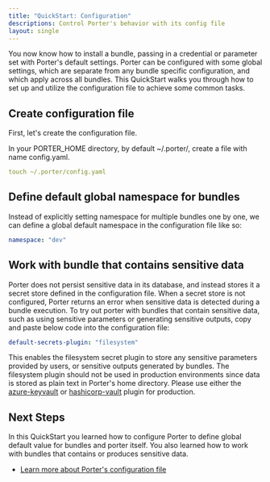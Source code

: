 ```yaml
---
title: "QuickStart: Configuration"
descriptions: Control Porter's behavior with its config file
layout: single
---
```


You now know how to install a bundle, passing in a credential or parameter set
with Porter's default settings.
Porter can be configured with some global settings, which are separate from any
bundle specific configuration, and which apply across all bundles.
This QuickStart walks you through how to set up and utilize the configuration
file to achieve some common tasks.

## Create configuration file

First, let's create the configuration file. 

In your PORTER_HOME directory, by default ~/.porter/, create a file with name
config.yaml.
```yaml
touch ~/.porter/config.yaml
```

## Define default global namespace for bundles

Instead of explicitly setting namespace for multiple bundles one by one, we can define a global default namespace
in the configuration file like so:
```yaml
namespace: "dev"
```

## Work with bundle that contains sensitive data

Porter does not persist sensitive data in its database, and instead stores it a
secret store defined in the configuration file. When a secret store is not
configured, Porter returns an error when sensitive data is detected during a bundle execution. To
try out porter with bundles that contain sensitive data, such as using sensitive parameters
or generating sensitive outputs, copy and paste below code into the
configuration file:
```yaml
default-secrets-plugin: "filesystem"
```

This enables the filesystem secret plugin to store any sensitive parameters
provided by users, or sensitive outputs generated by bundles.
The filesystem plugin should not be used in production environments since data
is stored as plain text in Porter's home directory. Please use either the [azure-keyvault](/plugins/azure#secrets)
or [hashicorp-vault](/plugins/hashicorp/#plugin-configuration) plugin for production.

## Next Steps

In this QuickStart you learned how to configure Porter to define global default
value for bundles and porter itself. You also learned how to work with bundles
that contains or produces sensitive data.

* [Learn more about Porter's configuration file](/configuration)
